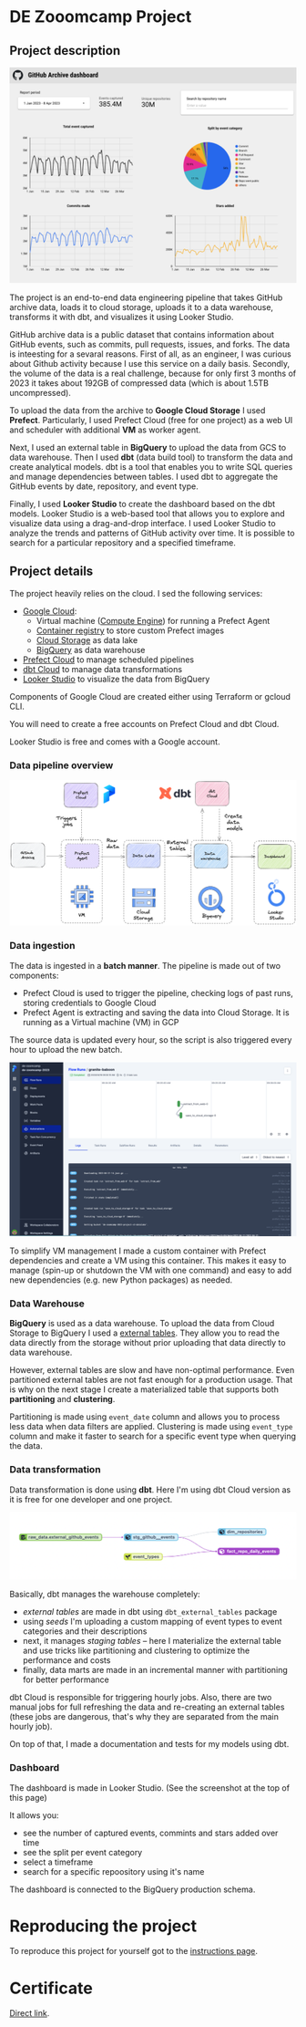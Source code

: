 # DE Zooomcamp Project

## Project description

![](./docs/img/dashboard.png)

The project is an end-to-end data engineering pipeline that takes GitHub archive data, loads it to cloud storage, uploads it to a data warehouse, transforms it with dbt, and visualizes it using Looker Studio.

GitHub archive data is a public dataset that contains information about GitHub events, such as commits, pull requests, issues, and forks. The data is inteesting for a sevaral reasons. First of all, as an engineer, I was curious about Github activity because I use this service on a daily basis. Secondly, the volume of the data is a real challenge, because for only first 3 months of 2023 it takes about 192GB of compressed data (which is about 1.5TB uncompressed).

To upload the data from the archive to **Google Cloud Storage** I used **Prefect**. Particularly, I used Prefect Cloud (free for one project) as a web UI and scheduler with additional **VM** as worker agent.

Next, I used an external table in **BigQuery** to upload the data from GCS to data warehouse. Then I used **dbt** (data build tool) to transform the data and create analytical models. dbt is a tool that enables you to write SQL queries and manage dependencies between tables. I used dbt to aggregate the GitHub events by date, repository, and event type.

Finally, I used **Looker Studio** to create the dashboard based on the dbt models. Looker Studio is a web-based tool that allows you to explore and visualize data using a drag-and-drop interface. I used Looker Studio to analyze the trends and patterns of GitHub activity over time. It is possible to search for a particular repository and a specified timeframe.

## Project details

The project heavily relies on the cloud. I sed the following services:

- [Google Cloud](https://cloud.google.com/):
    - Virtual machine ([Compute Engine](https://cloud.google.com/compute/)) for running a Prefect Agent
    - [Container registry](https://cloud.google.com/container-registry) to store custom Prefect images
    - [Cloud Storage](https://cloud.google.com/storage) as data lake
    - [BigQuery](https://cloud.google.com/bigquery) as data warehouse
- [Prefect Cloud](https://www.prefect.io/cloud/) to manage scheduled pipelines
- [dbt Cloud](https://www.getdbt.com/) to manage data transformations
- [Looker Studio](https://cloud.google.com/looker-studio) to visualize the data from BigQuery

Components of Google Cloud are created either using Terraform or gcloud CLI.

You will need to create a free accounts on Prefect Cloud and dbt Cloud.

Looker Studio is free and comes with a Google account.

### Data pipeline overview

![](./docs/img/project-structure.png)

### Data ingestion

The data is ingested in a **batch manner**. The pipeline is made out of two components:

- Prefect Cloud is used to trigger the pipeline, checking logs of past runs, storing credentials to Google Cloud
- Prefect Agent is extracting and saving the data into Cloud Storage. It is running as a Virtual machine (VM) in GCP

The source data is updated every hour, so the script is also triggered every hour to upload the new batch.

![](./docs/img/prefect-cloud.png)

To simplify VM management I made a custom container with Prefect dependencies and create a VM using this container. This makes it easy to manage (spin-up or shutdown the VM with one command) and easy to add new dependencies (e.g. new Python packages) as needed.

### Data Warehouse

**BigQuery** is used as a data warehouse. To upload the data from Cloud Storage to BigQuery I used a [external tables](https://cloud.google.com/bigquery/docs/external-tables). They allow you to read the data directly from the storage without prior uploading that data directly to data warehouse.

However, external tables are slow and have non-optimal performance. Even partitioned external tables are not fast enough for a production usage. That is why on the next stage I create a materialized table that supports both **partitioning** and **clustering**.

Partitioning is made using `event_date` column and allows you to process less data when data filters are applied. Clustering is made using `event_type` column and make it faster to search for a specific event type when querying the data.

### Data transformation

Data transformation is done using **dbt**. Here I'm using dbt Cloud version as it is free for one developer and one project.

![](./docs/img/dbt-graph.png)

Basically, dbt manages the warehouse completely:
- *external tables* are made in dbt using `dbt_external_tables` package
- using *seeds* I'm uploading a custom mapping of event types to event categories and their descriptions
- next, it manages *staging tables* – here I materialize the external table and use tricks like partitioning and clustering to optimize the performance and costs
- finally, data marts are made in an incremental manner with partitioning for better performance

dbt Cloud is responsible for triggering hourly jobs. Also, there are two manual jobs for full refreshing the data and re-creating an external tables (these jobs are dangerous, that's why they are separated from the main hourly job).

On top of that, I made a documentation and tests for my models using dbt.

### Dashboard

The dashboard is made in Looker Studio. (See the screenshot at the top of this page)

It allows you:
- see the number of captured events, commints and stars added over time
- see the split per event category
- select a timeframe
- search for a specific repoository using it's name

The dashboard is connected to the BigQuery production schema.

# Reproducing the project

To reproduce this project for yourself got to the [instructions page](./docs/readme.md).

# Certificate

[Direct link](https://certificate.datatalks.club/dezoomcamp/2023/64c481e0d59543a722642f948526f7cdc3f2acab.pdf).

